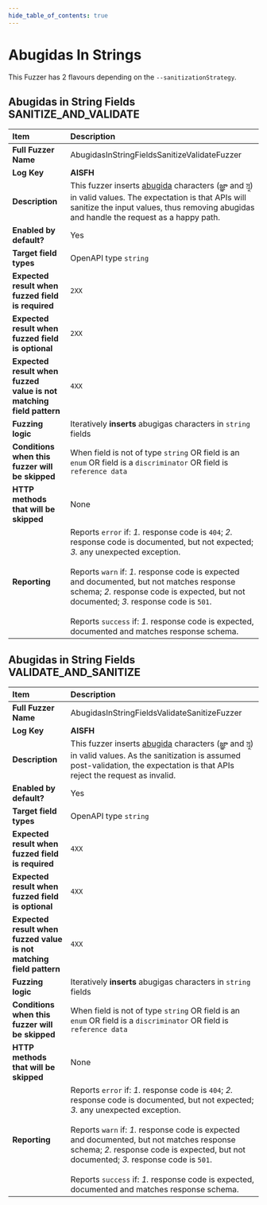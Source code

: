 ```yaml
--- 
hide_table_of_contents: true
---
```


# Abugidas In Strings

This Fuzzer has 2 flavours depending on the `--sanitizationStrategy`.

## Abugidas in String Fields SANITIZE_AND_VALIDATE
| Item                                                                | Description                                                                                                                                                                                                                                                                                                                                                                                                                                 |
|:--------------------------------------------------------------------|:--------------------------------------------------------------------------------------------------------------------------------------------------------------------------------------------------------------------------------------------------------------------------------------------------------------------------------------------------------------------------------------------------------------------------------------------|
| **Full Fuzzer Name**                                                | AbugidasInStringFieldsSanitizeValidateFuzzer                                                                                                                                                                                                                                                                                                                                                                                                |
| **Log Key**                                                         | **AISFH**                                                                                                                                                                                                                                                                                                                                                                                                                                   |
| **Description**                                                     | This fuzzer inserts [abugida](https://en.wikipedia.org/wiki/Abugida) characters (జ్ఞ‌ా and স্র‌ু) in valid values. The expectation is that APIs will sanitize the input values, thus removing abugidas and handle the request as a happy path.                                                                                                                                                                                              |
| **Enabled by default?**                                             | Yes                                                                                                                                                                                                                                                                                                                                                                                                                                         |
| **Target field types**                                              | OpenAPI type `string`                                                                                                                                                                                                                                                                                                                                                                                                                       |
| **Expected result when fuzzed field is required**                   | `2XX`                                                                                                                                                                                                                                                                                                                                                                                                                                       |
| **Expected result when fuzzed field is optional**                   | `2XX`                                                                                                                                                                                                                                                                                                                                                                                                                                       |
| **Expected result when fuzzed value is not matching field pattern** | `4XX`                                                                                                                                                                                                                                                                                                                                                                                                                                       |
| **Fuzzing logic**                                                   | Iteratively **inserts** abugigas characters in `string` fields                                                                                                                                                                                                                                                                                                                                                                              |
| **Conditions when this fuzzer will be skipped**                     | When field is not of type `string` OR field is an `enum` OR field is a `discriminator` OR field is `reference data`                                                                                                                                                                                                                                                                                                                         |
| **HTTP methods that will be skipped**                               | None                                                                                                                                                                                                                                                                                                                                                                                                                                        |
| **Reporting**                                                       | Reports `error` if: *1.* response code is `404`; *2.* response code is documented, but not expected; *3.* any unexpected exception. <br/><br/> Reports `warn` if: *1.* response code is expected and documented, but not matches response schema; *2.* response code is expected, but not documented; *3.* response code is `501`. <br/><br/> Reports `success` if: *1.* response code is expected, documented and matches response schema. | 


## Abugidas in String Fields VALIDATE_AND_SANITIZE
| Item                                                                | Description                                                                                                                                                                                                                                                                                                                                                                                                                                 |
|:--------------------------------------------------------------------|:--------------------------------------------------------------------------------------------------------------------------------------------------------------------------------------------------------------------------------------------------------------------------------------------------------------------------------------------------------------------------------------------------------------------------------------------|
| **Full Fuzzer Name**                                                | AbugidasInStringFieldsValidateSanitizeFuzzer                                                                                                                                                                                                                                                                                                                                                                                                |
| **Log Key**                                                         | **AISFH**                                                                                                                                                                                                                                                                                                                                                                                                                                   |
| **Description**                                                     | This fuzzer inserts [abugida](https://en.wikipedia.org/wiki/Abugida) characters (జ్ఞ‌ా and স্র‌ু) in valid values. As the sanitization is assumed post-validation, the expectation is that APIs reject the request as invalid.                                                                                                                                                                                                              |
| **Enabled by default?**                                             | Yes                                                                                                                                                                                                                                                                                                                                                                                                                                         |
| **Target field types**                                              | OpenAPI type `string`                                                                                                                                                                                                                                                                                                                                                                                                                       |
| **Expected result when fuzzed field is required**                   | `4XX`                                                                                                                                                                                                                                                                                                                                                                                                                                       |
| **Expected result when fuzzed field is optional**                   | `4XX`                                                                                                                                                                                                                                                                                                                                                                                                                                       |
| **Expected result when fuzzed value is not matching field pattern** | `4XX`                                                                                                                                                                                                                                                                                                                                                                                                                                       |
| **Fuzzing logic**                                                   | Iteratively **inserts** abugigas characters in `string` fields                                                                                                                                                                                                                                                                                                                                                                              |
| **Conditions when this fuzzer will be skipped**                     | When field is not of type `string` OR field is an `enum` OR field is a `discriminator` OR field is `reference data`                                                                                                                                                                                                                                                                                                                         |
| **HTTP methods that will be skipped**                               | None                                                                                                                                                                                                                                                                                                                                                                                                                                        |
| **Reporting**                                                       | Reports `error` if: *1.* response code is `404`; *2.* response code is documented, but not expected; *3.* any unexpected exception. <br/><br/> Reports `warn` if: *1.* response code is expected and documented, but not matches response schema; *2.* response code is expected, but not documented; *3.* response code is `501`. <br/><br/> Reports `success` if: *1.* response code is expected, documented and matches response schema. | 
